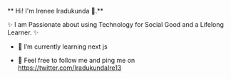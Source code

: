 ** Hi! I'm Irenee Iradukunda 👋.** 

✨ I am Passionate about using Technology for Social Good and a Lifelong Learner. ✨ 

<!-- - 🔭 I’m currently working on ... -->
- 🌱 I’m currently learning next js
<!-- - 👯 I’m looking to collaborate on ... -->
- 🤔  Feel free to follow me and ping me on https://twitter.com/IradukundaIre13
<!-- - 💬 Ask me about ... -->
<!-- - 📫 How to reach me: ... -->
<!-- - 😄 Pronouns: ... -->
<!-- - ⚡ Fun fact: ...  -->

